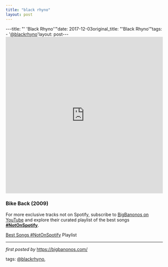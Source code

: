 ```yaml
---
title: "black rhyno"
layout: post
---
```

---title: "' 'Black Rhyno''"date: 2017-12-03original_title: "'Black Rhyno'"tags:  - '[@blackrhyno](/tags/blackrhyno/)'layout: post---<iframe width="100%" height="500px" src="https://www.youtube.com/embed/videoseries?list=PLtuNtuTatqI3r1IB3BHv3W9H3SKm8UaIX" frameborder="0" gesture="media" allow="encrypted-media" allowfullscreen></iframe><h3>Bike Back (2009)</h3><!--Subscribe and Playlist Links--><div>    <p>For more exclusive tracks not on Spotify, subscribe to <a href="https://www.youtube.com/[@BigBanonos](/tags/BigBanonos/)" target="_blank">BigBanonos on YouTube</a> and explore their curated playlist of the best songs <strong>[#NotOnSpotify](/tags/NotOnSpotify/)</strong>.</p>    <p><a href="https://www.youtube.com/playlist?list=PLtuNtuTatqI0kFahUCbtbfenC_ET5O_tr" target="_blank">Best Songs [#NotOnSpotify](/tags/NotOnSpotify/) Playlist<br /></a></p></div><hr /><p><em>first posted by</em> <a href="https://bigbanonos.com/" rel="noopener" target="_new">https://bigbanonos.com/</a></p><p>tags: [@blackrhyno](/tags/blackrhyno/),</p>